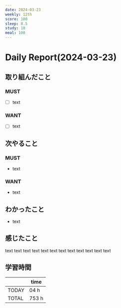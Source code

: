 ```yaml
---
date: 2024-03-23
weekly: 12th
score: 100
sleep: 8.5
study: 10
meal: 100
---
```

# Daily Report(2024-03-23)
## 取り組んだこと
### MUST
- [ ] text
### WANT
- [ ] text
## 次やること
### MUST
- text
### WANT
- text
## わかったこと
- text
## 感じたこと
text text text text text text text text text text text text
## 学習時間
|       | time  | 
| ----- | ----- |
| TODAY | 04 h   |
| TOTAL | 753 h |
